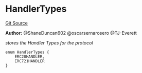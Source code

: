 # HandlerTypes
[Git Source](https://github.com/thrackle-io/tron/blob/effe36d0b962730eb7c7e200cfcfde3ca3773db8/src/client/token/handler/common/DataStructures.sol)

**Author:**
@ShaneDuncan602 @oscarsernarosero @TJ-Everett

*stores the Handler Types for the protocol*


```solidity
enum HandlerTypes {
    ERC20HANDLER,
    ERC721HANDLER
}
```

